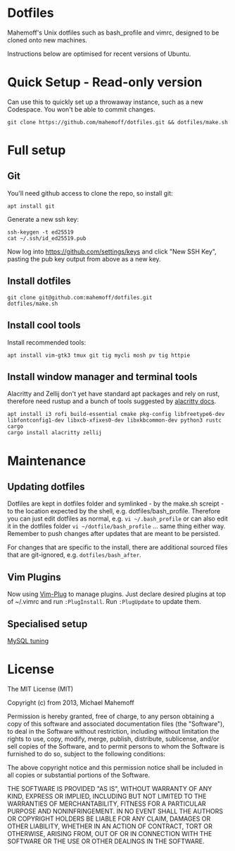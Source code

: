 Dotfiles
========

Mahemoff's Unix dotfiles such as bash\_profile and vimrc, designed to be cloned
onto new machines.

Instructions below are optimised for recent versions of Ubuntu.

# Quick Setup - Read-only version

Can use this to quickly set up a throwaway instance, such as a new Codespace. You won't be able to commit changes.

```
git clone https://github.com/mahemoff/dotfiles.git && dotfiles/make.sh
```

# Full setup

## Git

You'll need github access to clone the repo, so install git:

```
apt install git
```

Generate a new ssh key:

```
ssh-keygen -t ed25519
cat ~/.ssh/id_ed25519.pub
```

Now log into https://github.com/settings/keys and click "New SSH Key", pasting the pub key output from above as a new key.

## Install dotfiles

```
git clone git@github.com:mahemoff/dotfiles.git
dotfiles/make.sh
```

## Install cool tools

Install recommended tools:

```
apt install vim-gtk3 tmux git tig mycli mosh pv tig httpie
```

## Install window manager and terminal tools

Alacritty and Zellij  don't yet have standard apt packages and rely on rust, therefore need rustup and a bunch of tools suggested by [alacritty docs](https://github.com/alacritty/alacritty/blob/master/INSTALL.md).

```
apt install i3 rofi build-essential cmake pkg-config libfreetype6-dev libfontconfig1-dev libxcb-xfixes0-dev libxkbcommon-dev python3 rustc cargo 
cargo install alacritty zellij
```

# Maintenance

## Updating dotfiles

Dotfiles are kept in dotfiles folder and symlinked - by the make.sh screipt - to the location expected by the shell, e.g. dotfiles/bash_profile. Therefore you can just edit dotfiles as normal, e.g. `vi ~/.bash_profile` or can also edit it in the dotfiles folder `vi ~/dotfile/bash_profile` ... same thing either way. Remember to push changes after updates that are meant to be persisted.

For changes that are specific to the install, there are additional sourced files that are git-ignored, e.g. `dotfiles/bash_after`.

## Vim Plugins

Now using [Vim-Plug](https://github.com/junegunn/vim-plug) to manage plugins. Just declare desired plugins at top of ~/.vimrc and run `:PlugInstall`. Run `:PlugUpdate` to update them.

## Specialised setup

[MySQL tuning](https://gist.github.com/mahemoff/24a5a68e4d6b1f385af7826d195d79f0)

# License

The MIT License (MIT)

Copyright (c) from 2013, Michael Mahemoff

Permission is hereby granted, free of charge, to any person obtaining a copy
of this software and associated documentation files (the "Software"), to deal
in the Software without restriction, including without limitation the rights
to use, copy, modify, merge, publish, distribute, sublicense, and/or sell
copies of the Software, and to permit persons to whom the Software is
furnished to do so, subject to the following conditions:

The above copyright notice and this permission notice shall be included in
all copies or substantial portions of the Software.

THE SOFTWARE IS PROVIDED "AS IS", WITHOUT WARRANTY OF ANY KIND, EXPRESS OR
IMPLIED, INCLUDING BUT NOT LIMITED TO THE WARRANTIES OF MERCHANTABILITY,
FITNESS FOR A PARTICULAR PURPOSE AND NONINFRINGEMENT. IN NO EVENT SHALL THE
AUTHORS OR COPYRIGHT HOLDERS BE LIABLE FOR ANY CLAIM, DAMAGES OR OTHER
LIABILITY, WHETHER IN AN ACTION OF CONTRACT, TORT OR OTHERWISE, ARISING FROM,
OUT OF OR IN CONNECTION WITH THE SOFTWARE OR THE USE OR OTHER DEALINGS IN
THE SOFTWARE.
